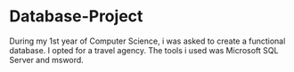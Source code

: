 # Database-Project
During my 1st year of Computer Science, i was asked to create a functional database. I opted for a travel agency.
The tools i used was Microsoft SQL Server and msword.
